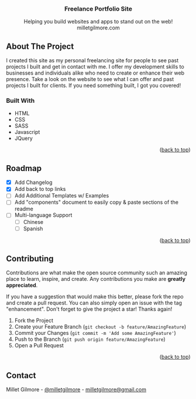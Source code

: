 <h3 align="center">Freelance Portfolio Site</h3>

  <p align="center">
    Helping you build websites and apps to stand out on the web!
    milletgilmore.com

<!-- ABOUT THE PROJECT -->
## About The Project

I created this site as my personal freelancing site for people to see past projects I built and get in contact with me. I offer my development skills to businesses and individuals alike who need to create or enhance their web presence. Take a look on the website to see what I can offer and past projects I built for clients. If you need something built, I got you covered!


### Built With

* HTML
* CSS
* SASS
* Javascript
* JQuery

<p align="right">(<a href="#readme-top">back to top</a>)</p>


<!-- ROADMAP -->
## Roadmap

- [x] Add Changelog
- [x] Add back to top links
- [ ] Add Additional Templates w/ Examples
- [ ] Add "components" document to easily copy & paste sections of the readme
- [ ] Multi-language Support
    - [ ] Chinese
    - [ ] Spanish

<p align="right">(<a href="#readme-top">back to top</a>)</p>



<!-- CONTRIBUTING -->
## Contributing

Contributions are what make the open source community such an amazing place to learn, inspire, and create. Any contributions you make are **greatly appreciated**.

If you have a suggestion that would make this better, please fork the repo and create a pull request. You can also simply open an issue with the tag "enhancement".
Don't forget to give the project a star! Thanks again!

1. Fork the Project
2. Create your Feature Branch (`git checkout -b feature/AmazingFeature`)
3. Commit your Changes (`git commit -m 'Add some AmazingFeature'`)
4. Push to the Branch (`git push origin feature/AmazingFeature`)
5. Open a Pull Request

<p align="right">(<a href="#readme-top">back to top</a>)</p>


<!-- CONTACT -->
## Contact

Millet Gilmore - [@milletgilmore](https://twitter.com/milletgilmore) - milletgilmore@gmail.com

